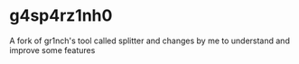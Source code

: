 # g4sp4rz1nh0
A fork of gr1nch's tool called splitter and changes by me to understand and improve some features
